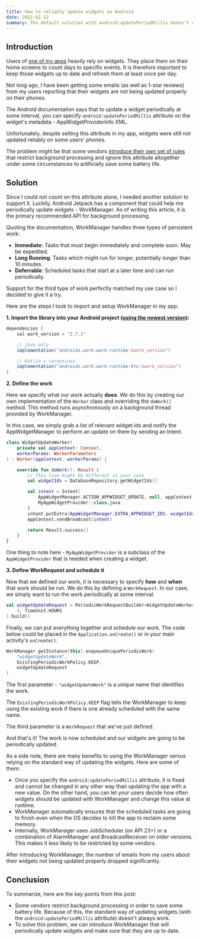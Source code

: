 ```yaml
---
title: How to reliably update widgets on Android
date: 2022-02-12
summary: The default solution with android:updatePeriodMillis doesn't always work.
---
```


## Introduction

Users of [one of my apps](https://play.google.com/store/apps/details?id=com.arkadiusz.dayscounter) heavily rely on widgets. They place them on their home screens to count days to specific events. It is therefore important to keep those widgets up to date and refresh them at least once per day.

Not long ago, I have been getting some emails (as well as 1-star reviews) from my users reporting that their widgets are not being updated properly on their phones.

The Android documentation says that to update a widget periodically at some interval, you can specify `android:updatePeriodMillis` attribute on the widget's metadata - AppWidgetProviderInfo XML. 

Unfortunately, despite setting this attribute in my app, widgets were still not updated reliably on some users' phones. 
 
The problem might be that some vendors [introduce their own set of rules](https://dontkillmyapp.com/problem) that restrict background processing and ignore this attribute altogether under some circumstances to artificially save some battery life.

## Solution

Since I could not count on this attribute alone, I needed another solution to support it. Luckily, Android Jetpack has a component that could help me periodically update widgets - WorkManager. As of writing this article, it is the primary recommended API for background processing. 

Quoting the documentation, WorkManager handles three types of persistent work:

* **Immediate**: Tasks that must begin immediately and complete soon. May be expedited.
* **Long Running**: Tasks which might run for longer, potentially longer than 10 minutes.
* **Deferrable**: Scheduled tasks that start at a later time and can run periodically.

Support for the third type of work perfectly matched my use case so I decided to give it a try.

Here are the steps I took to import and setup WorkManager in my app:

**1. Import the library into your Android project ([using the newest version](https://developer.android.com/jetpack/androidx/releases/work)):**

```gradle
dependencies {
    val work_version = "2.7.1"

    // Java only
    implementation("androidx.work:work-runtime:$work_version")

    // Kotlin + coroutines
    implementation("androidx.work:work-runtime-ktx:$work_version")
}
```

**2. Define the work**

Here we specify what our work actually **does**. We do this by creating our own implementation of the `Worker` class and overriding the `doWork()` method. This method runs asynchronously on a background thread provided by WorkManager.

In this case, we simply grab a list of relevant widget ids and notify the AppWidgetManager to perform an update on them by sending an Intent.

```kotlin
class WidgetUpdateWorker(
    private val appContext: Context,
    workerParams: WorkerParameters
) : Worker(appContext, workerParams) {

    override fun doWork(): Result {
        // This line might be different in your case
        val widgetIds = DatabaseRepository.getWidgetIds()

        val intent = Intent(
            AppWidgetManager.ACTION_APPWIDGET_UPDATE, null, appContext,
            MyAppWidgetProvider::class.java
        )
        intent.putExtra(AppWidgetManager.EXTRA_APPWIDGET_IDS, widgetIds)
        appContext.sendBroadcast(intent)

        return Result.success()
    }
}
```

One thing to note here - `MyAppWidgetProvider` is a subclass of the `AppWidgetProvider` that is needed when creating a widget.

**3. Define WorkRequest and schedule it**

Now that we defined our work, it is necessary to specify **how** and **when** that work should be run. We do this by defining a `WorkRequest`. In our case, we simply want to run the work periodically at some interval.

```kotlin
val widgetUpdateRequest = PeriodicWorkRequestBuilder<WidgetUpdateWorker>(
    4, TimeUnit.HOURS
).build()
```

Finally, we can put everything together and schedule our work. The code below could be placed in the `Application.onCreate()` or in your main activity's `onCreate()`.

```kotlin
WorkManager.getInstance(this).enqueueUniquePeriodicWork(
    "widgetUpdateWork",
    ExistingPeriodicWorkPolicy.KEEP,
    widgetUpdateRequest
)
```

The first parameter - `"widgetUpdateWork"` is a unique name that identifies the work.

The `ExistingPeriodicWorkPolicy.KEEP` flag tells the WorkManager to keep using the existing work if there is one already scheduled with the same name.

The third parameter is a `WorkRequest` that we've just defined.

And that's it! The work is now scheduled and our widgets are going to be periodically updated.

As a side note, there are many benefits to using the WorkManager versus relying on the standard way of updating the widgets. Here are some of them:

* Once you specify the `android:updatePeriodMillis` attribute, it is fixed and cannot be changed in any other way than updating the app with a new value. On the other hand, you can let your users decide how often widgets should be updated with WorkManager and change this value at runtime.
* WorkManager automatically ensures that the scheduled tasks are going to finish even when the OS decides to kill the app to reclaim some memory.
* Internally, WorkManager uses JobScheduler (on API 23+) or a combination of AlarmManager and BroadcastReceiver on older versions. This makes it less likely to be restricted by some vendors.

After introducing WorkManager, the number of emails from my users about their widgets not being updated properly dropped significantly.

## Conclusion

To summarize, here are the key points from this post:

* Some vendors restrict background processing in order to save some battery life. Because of this, the standard way of updating widgets (with the `android:updatePeriodMillis` attribute) doesn't always work.
* To solve this problem, we can introduce WorkManager that will periodically update widgets and make sure that they are up to date.